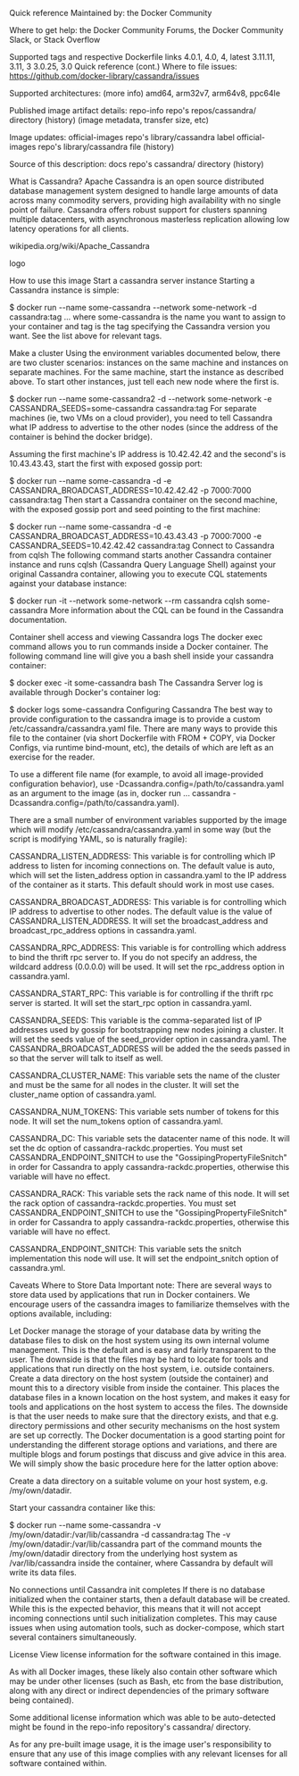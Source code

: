 Quick reference
Maintained by: the Docker Community

Where to get help: the Docker Community Forums, the Docker Community Slack, or Stack Overflow

Supported tags and respective Dockerfile links
4.0.1, 4.0, 4, latest
3.11.11, 3.11, 3
3.0.25, 3.0
Quick reference (cont.)
Where to file issues: https://github.com/docker-library/cassandra/issues

Supported architectures: (more info) amd64, arm32v7, arm64v8, ppc64le

Published image artifact details: repo-info repo's repos/cassandra/ directory (history) (image metadata, transfer size, etc)

Image updates: official-images repo's library/cassandra label
official-images repo's library/cassandra file (history)

Source of this description: docs repo's cassandra/ directory (history)

What is Cassandra?
Apache Cassandra is an open source distributed database management system designed to handle large amounts of data across many commodity servers, providing high availability with no single point of failure. Cassandra offers robust support for clusters spanning multiple datacenters, with asynchronous masterless replication allowing low latency operations for all clients.

wikipedia.org/wiki/Apache_Cassandra

logo

How to use this image
Start a cassandra server instance
Starting a Cassandra instance is simple:

$ docker run --name some-cassandra --network some-network -d cassandra:tag
... where some-cassandra is the name you want to assign to your container and tag is the tag specifying the Cassandra version you want. See the list above for relevant tags.

Make a cluster
Using the environment variables documented below, there are two cluster scenarios: instances on the same machine and instances on separate machines. For the same machine, start the instance as described above. To start other instances, just tell each new node where the first is.

$ docker run --name some-cassandra2 -d --network some-network -e CASSANDRA_SEEDS=some-cassandra cassandra:tag
For separate machines (ie, two VMs on a cloud provider), you need to tell Cassandra what IP address to advertise to the other nodes (since the address of the container is behind the docker bridge).

Assuming the first machine's IP address is 10.42.42.42 and the second's is 10.43.43.43, start the first with exposed gossip port:

$ docker run --name some-cassandra -d -e CASSANDRA_BROADCAST_ADDRESS=10.42.42.42 -p 7000:7000 cassandra:tag
Then start a Cassandra container on the second machine, with the exposed gossip port and seed pointing to the first machine:

$ docker run --name some-cassandra -d -e CASSANDRA_BROADCAST_ADDRESS=10.43.43.43 -p 7000:7000 -e CASSANDRA_SEEDS=10.42.42.42 cassandra:tag
Connect to Cassandra from cqlsh
The following command starts another Cassandra container instance and runs cqlsh (Cassandra Query Language Shell) against your original Cassandra container, allowing you to execute CQL statements against your database instance:

$ docker run -it --network some-network --rm cassandra cqlsh some-cassandra
More information about the CQL can be found in the Cassandra documentation.

Container shell access and viewing Cassandra logs
The docker exec command allows you to run commands inside a Docker container. The following command line will give you a bash shell inside your cassandra container:

$ docker exec -it some-cassandra bash
The Cassandra Server log is available through Docker's container log:

$ docker logs some-cassandra
Configuring Cassandra
The best way to provide configuration to the cassandra image is to provide a custom /etc/cassandra/cassandra.yaml file. There are many ways to provide this file to the container (via short Dockerfile with FROM + COPY, via Docker Configs, via runtime bind-mount, etc), the details of which are left as an exercise for the reader.

To use a different file name (for example, to avoid all image-provided configuration behavior), use -Dcassandra.config=/path/to/cassandra.yaml as an argument to the image (as in, docker run ... cassandra -Dcassandra.config=/path/to/cassandra.yaml).

There are a small number of environment variables supported by the image which will modify /etc/cassandra/cassandra.yaml in some way (but the script is modifying YAML, so is naturally fragile):

CASSANDRA_LISTEN_ADDRESS: This variable is for controlling which IP address to listen for incoming connections on. The default value is auto, which will set the listen_address option in cassandra.yaml to the IP address of the container as it starts. This default should work in most use cases.

CASSANDRA_BROADCAST_ADDRESS: This variable is for controlling which IP address to advertise to other nodes. The default value is the value of CASSANDRA_LISTEN_ADDRESS. It will set the broadcast_address and broadcast_rpc_address options in cassandra.yaml.

CASSANDRA_RPC_ADDRESS: This variable is for controlling which address to bind the thrift rpc server to. If you do not specify an address, the wildcard address (0.0.0.0) will be used. It will set the rpc_address option in cassandra.yaml.

CASSANDRA_START_RPC: This variable is for controlling if the thrift rpc server is started. It will set the start_rpc option in cassandra.yaml.

CASSANDRA_SEEDS: This variable is the comma-separated list of IP addresses used by gossip for bootstrapping new nodes joining a cluster. It will set the seeds value of the seed_provider option in cassandra.yaml. The CASSANDRA_BROADCAST_ADDRESS will be added the the seeds passed in so that the server will talk to itself as well.

CASSANDRA_CLUSTER_NAME: This variable sets the name of the cluster and must be the same for all nodes in the cluster. It will set the cluster_name option of cassandra.yaml.

CASSANDRA_NUM_TOKENS: This variable sets number of tokens for this node. It will set the num_tokens option of cassandra.yaml.

CASSANDRA_DC: This variable sets the datacenter name of this node. It will set the dc option of cassandra-rackdc.properties. You must set CASSANDRA_ENDPOINT_SNITCH to use the "GossipingPropertyFileSnitch" in order for Cassandra to apply cassandra-rackdc.properties, otherwise this variable will have no effect.

CASSANDRA_RACK: This variable sets the rack name of this node. It will set the rack option of cassandra-rackdc.properties. You must set CASSANDRA_ENDPOINT_SNITCH to use the "GossipingPropertyFileSnitch" in order for Cassandra to apply cassandra-rackdc.properties, otherwise this variable will have no effect.

CASSANDRA_ENDPOINT_SNITCH: This variable sets the snitch implementation this node will use. It will set the endpoint_snitch option of cassandra.yml.

Caveats
Where to Store Data
Important note: There are several ways to store data used by applications that run in Docker containers. We encourage users of the cassandra images to familiarize themselves with the options available, including:

Let Docker manage the storage of your database data by writing the database files to disk on the host system using its own internal volume management. This is the default and is easy and fairly transparent to the user. The downside is that the files may be hard to locate for tools and applications that run directly on the host system, i.e. outside containers.
Create a data directory on the host system (outside the container) and mount this to a directory visible from inside the container. This places the database files in a known location on the host system, and makes it easy for tools and applications on the host system to access the files. The downside is that the user needs to make sure that the directory exists, and that e.g. directory permissions and other security mechanisms on the host system are set up correctly.
The Docker documentation is a good starting point for understanding the different storage options and variations, and there are multiple blogs and forum postings that discuss and give advice in this area. We will simply show the basic procedure here for the latter option above:

Create a data directory on a suitable volume on your host system, e.g. /my/own/datadir.

Start your cassandra container like this:

$ docker run --name some-cassandra -v /my/own/datadir:/var/lib/cassandra -d cassandra:tag
The -v /my/own/datadir:/var/lib/cassandra part of the command mounts the /my/own/datadir directory from the underlying host system as /var/lib/cassandra inside the container, where Cassandra by default will write its data files.

No connections until Cassandra init completes
If there is no database initialized when the container starts, then a default database will be created. While this is the expected behavior, this means that it will not accept incoming connections until such initialization completes. This may cause issues when using automation tools, such as docker-compose, which start several containers simultaneously.

License
View license information for the software contained in this image.

As with all Docker images, these likely also contain other software which may be under other licenses (such as Bash, etc from the base distribution, along with any direct or indirect dependencies of the primary software being contained).

Some additional license information which was able to be auto-detected might be found in the repo-info repository's cassandra/ directory.

As for any pre-built image usage, it is the image user's responsibility to ensure that any use of this image complies with any relevant licenses for all software contained within.